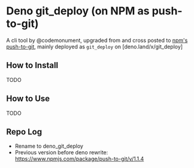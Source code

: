 # Deno git_deploy (on NPM as push-to-git)

A cli tool by @codemonument, upgraded from and cross posted to [npm's push-to-git](https://www.npmjs.com/package/push-to-git), 
mainly deployed as `git_deploy` on [deno.land/x/git_deploy]

## How to Install 

TODO 

## How to Use 

TODO

## Repo Log

- Rename to deno_git_deploy
- Previous version before deno rewrite: https://www.npmjs.com/package/push-to-git/v/1.1.4


